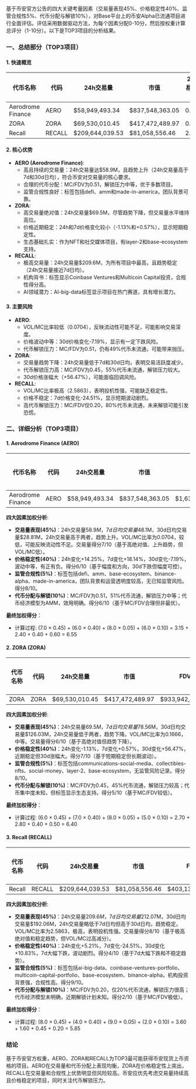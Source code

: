 基于币安官方公告的四大关键考量因素（交易量表现45%、价格稳定性40%、监管合规性5%、代币分配与解锁10%），对Base平台上的币安Alpha已流通项目进行全面评估。评估采用数据驱动方法，为每个因素分配0-10分，然后按权重计算总评分（1-10分）。以下是TOP3项目的分析结果。

### 一、总结部分（TOP3项目）

#### 1. 快速概览
| 代币名称 | 代码 | 24h交易量 | 市值 | 24h交易量/市值 | FDV | MC/FDV | 总评分 |
|----------|------|-----------|------|----------------|-----|---------|--------|
| Aerodrome Finance | AERO | $58,949,493.34 | $837,548,363.05 | 0.0704 | $1,639,353,841.45 | 0.51 | 6.55 |
| ZORA | ZORA | $69,530,010.45 | $417,472,489.97 | 0.1666 | $933,942,930.80 | 0.45 | 6.40 |
| Recall | RECALL | $209,644,039.53 | $81,058,556.46 | 2.5863 | $403,132,355.68 | 0.20 | 5.85 |

#### 2. 核心优势
- **AERO (Aerodrome Finance)**:
  - 高且持续的交易量：24h交易量达$58.9M，且趋势上升（24h交易量高于7d和30d日均），符合币安对交易量的核心要求。
  - 合理的代币分配：MC/FDV为0.51，解锁压力中等，优于多数项目。
  - 监管合规性良好：标签包括defi、amm和made-in-america，团队背景可靠。
- **ZORA**:
  - 高交易量绝对值：24h交易量$69.5M，尽管趋势下降，但交易量水平维持高位。
  - 价格近期稳定：24h和7d价格变化较小（-1.13%和+0.57%），显示短期稳定性。
  - 生态基础扎实：作为NFT和社交媒体项目，有layer-2和base-ecosystem支持。
- **RECALL**:
  - 极高交易量：24h交易量$209.6M，为所有项目中最高，且趋势稳定（24h交易量接近7d日均）。
  - 机构背书：标签显示Coinbase Ventures和Multicoin Capital投资，合规性得分高。
  - AI领域潜力：AI-big-data标签显示项目在热门赛道，具有增长潜力。

#### 3. 主要风险
- **AERO**:
  - VOL/MC比率较低（0.0704），反映流动性可能不足，可能影响交易深度。
  - 价格波动中等：30d价格变化-7.19%，显示有一定下跌风险。
  - 代币解锁压力：MC/FDV为0.51，仍有49%代币未流通，可能带来抛压。
- **ZORA**:
  - 交易量趋势下降：24h交易量低于7d和30d日均，表明交易活跃度减少。
  - 代币解锁压力高：MC/FDV为0.45，55%代币未流通，解锁压力较大。
  - 30d价格涨幅大（+56.47%），可能面临回调风险。
- **RECALL**:
  - VOL/MC比率极高（2.5863），表明投机性强，可能缺乏稳定性。
  - 价格不稳定：7d价格变化-24.51%，显示短期波动剧烈。
  - 高代币解锁压力：MC/FDV仅0.20，80%代币未流通，未来解锁可能引发恐慌。

### 二、详细分析（TOP3项目）

#### 1. Aerodrome Finance (AERO)
| 代币名称 | 代码 | 24h交易量 | 市值 | FDV | MC/FDV | 交易量得分(45%) | 价格稳定性得分(40%) | 合规性得分(5%) | 代币分配得分(10%) | 总评分 |
|----------|------|-----------|------|-----|---------|------------------|---------------------|----------------|-------------------|--------|
| Aerodrome Finance | AERO | $58,949,493.34 | $837,548,363.05 | $1,639,353,841.45 | 0.51 | 7.0 | 6.0 | 8.0 | 6.0 | 6.55 |

**四大因素加权分析**:
- **交易量表现(45%)**：24h交易量$58.9M，7d日均交易量$48.1M，30d日均交易量$28.81M，24h交易量高于两者，趋势上升。VOL/MC比率为0.0704，较低，可能反映流动性不足。交易量得分7/10（基于高绝对值、上升趋势，但VOL/MC低）。
- **价格稳定性(40%)**：24h变化+14.25%，7d变化+18.14%，30d变化-7.19%，波动中等，有正有负。得分6/10（基于幅度和方向，30d下跌但幅度可控）。
- **监管合规性(5%)**：标签包括defi、amm、base-ecosystem、binance-alpha、made-in-america，团队背景和运营透明度较高，无已知监管风险。得分8/10。
- **代币分配与解锁(10%)**：MC/FDV为0.51，51%代币流通，解锁压力中等；代币经济模型为AMM，效用明确。得分6/10（基于MC/FDV合理但非最优）。

**最终加权得分**：
- 计算过程: (7.0 × 0.45) + (6.0 × 0.40) + (8.0 × 0.05) + (6.0 × 0.10) = 3.15 + 2.40 + 0.40 + 0.60 = 6.55

#### 2. ZORA (ZORA)
| 代币名称 | 代码 | 24h交易量 | 市值 | FDV | MC/FDV | 交易量得分(45%) | 价格稳定性得分(40%) | 合规性得分(5%) | 代币分配得分(10%) | 总评分 |
|----------|------|-----------|------|-----|---------|------------------|---------------------|----------------|-------------------|--------|
| ZORA | ZORA | $69,530,010.45 | $417,472,489.97 | $933,942,930.80 | 0.45 | 6.0 | 7.0 | 8.0 | 5.0 | 6.40 |

**四大因素加权分析**:
- **交易量表现(45%)**：24h交易量$69.5M，7d日均交易量$78.56M，30d日均交易量$126.03M，24h交易量低于两者，趋势下降。VOL/MC比率为0.1666，中等。交易量得分6/10（基于高绝对值但趋势下降）。
- **价格稳定性(40%)**：24h变化-1.13%，7d变化+0.57%，30d变化+56.47%，近期稳定但30d涨幅大。得分7/10（基于短期稳定但长期波动）。
- **监管合规性(5%)**：标签包括communications-social-media、collectibles-nfts、social-money、layer-2、base-ecosystem，无监管风险记录。得分8/10。
- **代币分配与解锁(10%)**：MC/FDV为0.45，45%代币流通，解锁压力较高；代币集中度未知，但标签显示生态支持。得分5/10（基于MC/FDV较低）。

**最终加权得分**：
- 计算过程: (6.0 × 0.45) + (7.0 × 0.40) + (8.0 × 0.05) + (5.0 × 0.10) = 2.70 + 2.80 + 0.40 + 0.50 = 6.40

#### 3. Recall (RECALL)
| 代币名称 | 代码 | 24h交易量 | 市值 | FDV | MC/FDV | 交易量得分(45%) | 价格稳定性得分(40%) | 合规性得分(5%) | 代币分配得分(10%) | 总评分 |
|----------|------|-----------|------|-----|---------|------------------|---------------------|----------------|-------------------|--------|
| Recall | RECALL | $209,644,039.53 | $81,058,556.46 | $403,132,355.68 | 0.20 | 8.0 | 4.0 | 9.0 | 2.0 | 5.85 |

**四大因素加权分析**:
- **交易量表现(45%)**：24h交易量$209.6M，7d日均交易量$212.07M，30d日均交易量$192.06M，24h交易量略低于7d日均但高于30d日均，趋势稳定。VOL/MC比率为2.5863，极高，表明投机性强。交易量得分8/10（基于极高绝对值和稳定趋势，但VOL/MC过高减分）。
- **价格稳定性(40%)**：24h变化+5.21%，7d变化-24.51%，30d变化+10.83%，7d大幅下跌，波动剧烈。得分4/10（基于7d大幅下跌和不稳定趋势）。
- **监管合规性(5%)**：标签包括ai-big-data、coinbase-ventures-portfolio、multicoin-capital-portfolio、base-ecosystem、binance-alpha，机构投资背景强，合规性高。得分9/10。
- **代币分配与解锁(10%)**：MC/FDV为0.20，仅20%代币流通，解锁压力很高；代币经济模型未明确，近期解锁计划未知。得分2/10（基于MC/FDV极低）。

**最终加权得分**：
- 计算过程: (8.0 × 0.45) + (4.0 × 0.40) + (9.0 × 0.05) + (2.0 × 0.10) = 3.60 + 1.60 + 0.45 + 0.20 = 5.85

### 结论
基于币安官方权重，AERO、ZORA和RECALL为TOP3最可能获得币安现货上币资格的项目。AERO在交易量和代币分配上表现均衡，ZORA在价格稳定性上突出，RECALL在交易量和合规性上优势明显但风险较高。币安应优先考虑交易量持续高且价格稳定的项目，同时关注代币解锁压力。